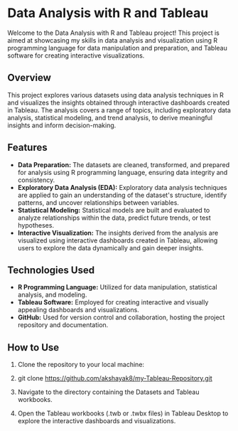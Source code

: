 
# Data Analysis with R and Tableau

Welcome to the Data Analysis with R and Tableau project! This project is aimed at showcasing my skills in data analysis and visualization using R programming language for data manipulation and preparation, and Tableau software for creating interactive visualizations.

## Overview

This project explores various datasets using data analysis techniques in R and visualizes the insights obtained through interactive dashboards created in Tableau. The analysis covers a range of topics, including exploratory data analysis, statistical modeling, and trend analysis, to derive meaningful insights and inform decision-making.

## Features

- **Data Preparation:** The datasets are cleaned, transformed, and prepared for analysis using R programming language, ensuring data integrity and consistency.
- **Exploratory Data Analysis (EDA):** Exploratory data analysis techniques are applied to gain an understanding of the dataset's structure, identify patterns, and uncover relationships between variables.
- **Statistical Modeling:** Statistical models are built and evaluated to analyze relationships within the data, predict future trends, or test hypotheses.
- **Interactive Visualization:** The insights derived from the analysis are visualized using interactive dashboards created in Tableau, allowing users to explore the data dynamically and gain deeper insights.

## Technologies Used

- **R Programming Language:** Utilized for data manipulation, statistical analysis, and modeling.
- **Tableau Software:** Employed for creating interactive and visually appealing dashboards and visualizations.
- **GitHub:** Used for version control and collaboration, hosting the project repository and documentation.

## How to Use

1. Clone the repository to your local machine:
2. 
   git clone https://github.com/akshayak8/my-Tableau-Repository.git

3. Navigate to the directory containing the Datasets and Tableau workbooks.

4. Open the Tableau workbooks (.twb or .twbx files) in Tableau Desktop to explore the interactive dashboards and visualizations.
